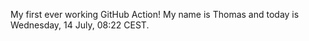 My first ever working GitHub Action!
My name is Thomas and today is Wednesday, 14 July, 08:22 CEST. 
